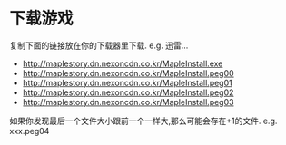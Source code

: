 # 下载游戏

复制下面的链接放在你的下载器里下载. e.g. 迅雷...

- http://maplestory.dn.nexoncdn.co.kr/MapleInstall.exe
- http://maplestory.dn.nexoncdn.co.kr/MapleInstall.peg00
- http://maplestory.dn.nexoncdn.co.kr/MapleInstall.peg01
- http://maplestory.dn.nexoncdn.co.kr/MapleInstall.peg02
- http://maplestory.dn.nexoncdn.co.kr/MapleInstall.peg03

<Note fill>
如果你发现最后一个文件大小跟前一个一样大,那么可能会存在+1的文件. e.g. xxx.peg04
</Note>